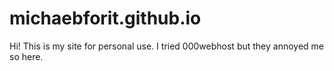 michaebforit.github.io
======================
Hi! This is my site for personal use.
I tried 000webhost but they annoyed me so here.
